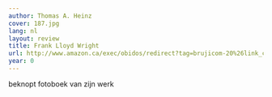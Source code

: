 ```yaml
---
author: Thomas A. Heinz
cover: 187.jpg
lang: nl
layout: review
title: Frank Lloyd Wright
url: http://www.amazon.ca/exec/obidos/redirect?tag=brujicom-20%26link_code=xm2%26camp=2025%26creative=165953%26path=http://www.amazon.ca/gp/redirect.html%253fASIN=1854904221%2526tag=brujicom-20%2526lcode=xm2%2526cID=2025%2526ccmID=165953%2526location=/o/ASIN/1854904221%25253FSubscriptionId=0VJDVJ14KM0P0VXDCQ82
year: 0
---
```

beknopt fotoboek van zijn werk

